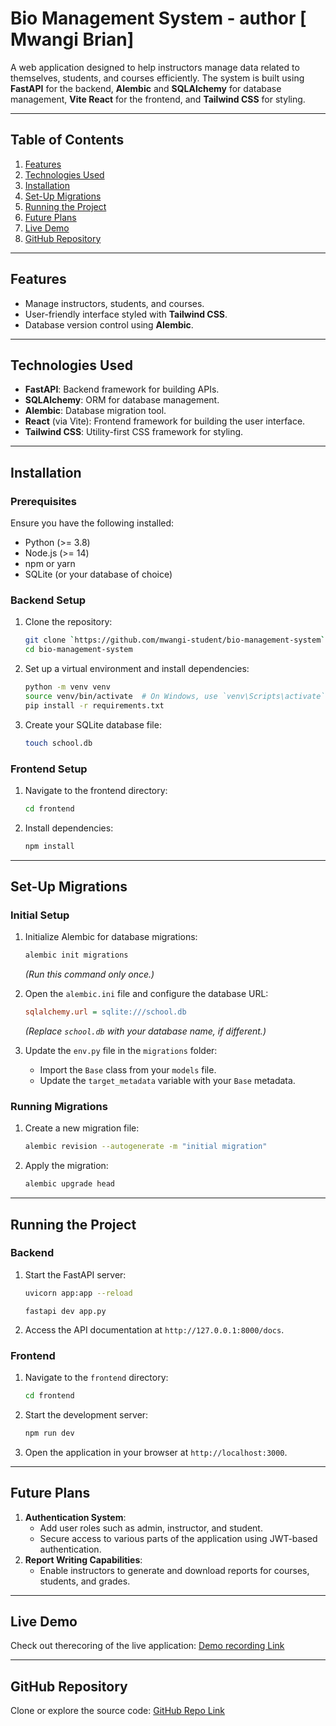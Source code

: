 # Bio Management System - author [ Mwangi Brian]

A web application designed to help instructors manage data related to themselves, students, and courses efficiently. The system is built using **FastAPI** for the backend, **Alembic** and **SQLAlchemy** for database management, **Vite React** for the frontend, and **Tailwind CSS** for styling.

---

## Table of Contents

1. [Features](#features)
2. [Technologies Used](#technologies-used)
3. [Installation](#installation)
4. [Set-Up Migrations](#set-up-migrations)
5. [Running the Project](#running-the-project)
6. [Future Plans](#future-plans)
7. [Live Demo](#live-demo)
8. [GitHub Repository](#github-repository)

---

## Features

- Manage instructors, students, and courses.
- User-friendly interface styled with **Tailwind CSS**.
- Database version control using **Alembic**.

---

## Technologies Used

- **FastAPI**: Backend framework for building APIs.
- **SQLAlchemy**: ORM for database management.
- **Alembic**: Database migration tool.
- **React** (via Vite): Frontend framework for building the user interface.
- **Tailwind CSS**: Utility-first CSS framework for styling.

---

## Installation

### Prerequisites

Ensure you have the following installed:

- Python (>= 3.8)
- Node.js (>= 14)
- npm or yarn
- SQLite (or your database of choice)

### Backend Setup

1. Clone the repository:

   ```bash
   git clone `https://github.com/mwangi-student/bio-management-system`
   cd bio-management-system
   ```

2. Set up a virtual environment and install dependencies:

   ```bash
   python -m venv venv
   source venv/bin/activate  # On Windows, use `venv\Scripts\activate`
   pip install -r requirements.txt
   ```

3. Create your SQLite database file:
   ```bash
   touch school.db
   ```

### Frontend Setup

1. Navigate to the frontend directory:

   ```bash
   cd frontend
   ```

2. Install dependencies:
   ```bash
   npm install
   ```

---

## Set-Up Migrations

### Initial Setup

1. Initialize Alembic for database migrations:

   ```bash
   alembic init migrations
   ```

   _(Run this command only once.)_

2. Open the `alembic.ini` file and configure the database URL:

   ```ini
   sqlalchemy.url = sqlite:///school.db
   ```

   _(Replace `school.db` with your database name, if different.)_

3. Update the `env.py` file in the `migrations` folder:
   - Import the `Base` class from your `models` file.
   - Update the `target_metadata` variable with your `Base` metadata.

### Running Migrations

1. Create a new migration file:

   ```bash
   alembic revision --autogenerate -m "initial migration"
   ```

2. Apply the migration:
   ```bash
   alembic upgrade head
   ```

---

## Running the Project

### Backend

1. Start the FastAPI server:

   ```bash
   uvicorn app:app --reload
   ```

   ```
   fastapi dev app.py
   ```

2. Access the API documentation at `http://127.0.0.1:8000/docs`.

### Frontend

1. Navigate to the `frontend` directory:

   ```bash
   cd frontend
   ```

2. Start the development server:

   ```bash
   npm run dev
   ```

3. Open the application in your browser at `http://localhost:3000`.

---

## Future Plans

1. **Authentication System**:
   - Add user roles such as admin, instructor, and student.
   - Secure access to various parts of the application using JWT-based authentication.
2. **Report Writing Capabilities**:
   - Enable instructors to generate and download reports for courses, students, and grades.

---

## Live Demo

Check out therecoring of the  live application: [Demo recording Link](https://drive.google.com/drive/my-drive)

---

## GitHub Repository

Clone or explore the source code: [GitHub Repo Link](https://github.com/mwangi-student/bio-management-system)
